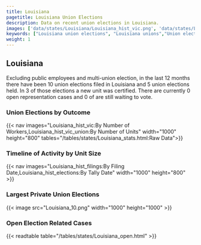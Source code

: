 ```yaml
---
title: Louisiana
pagetitle: Louisiana Union Elections
description: Data on recent union elections in Louisiana.
images: ['data/states/Louisiana/Louisiana_hist_vic.png', 'data/states/Louisiana/Louisiana_hist_size.png', 'data/states/Louisiana/Louisiana_10.png']
keywords: ["Louisiana union elections", "Louisiana unions","Union elections"]
weight: 1
---
```

##  Louisiana

Excluding public employees and multi-union election, in the last 12 months there have been 10 union elections filed in Louisiana and 5 union elections held. In 3 of those elections a new unit was certified. There are currently 0 open representation cases and 0 of are still waiting to vote.

### Union Elections by Outcome
{{< nav images="Louisiana_hist_vic:By Number of Workers,Louisiana_hist_vic_union:By Number of Units" width="1000" height="800" tables="/tables/states/Louisiana_stats.html:Raw Data">}}

### Timeline of Activity by Unit Size
{{< nav images="Louisiana_hist_filings:By Filing Date,Louisiana_hist_elections:By Tally Date" width="1000" height="800" >}}

### Largest Private Union Elections
{{< image src="Louisiana_10.png" width="1000" height="1000"  >}}

### Open Election Related Cases
{{< readtable table="/tables/states/Louisiana_open.html" >}}

